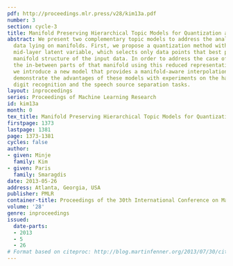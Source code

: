 ```yaml
---
pdf: http://proceedings.mlr.press/v28/kim13a.pdf
number: 3
section: cycle-3
title: Manifold Preserving Hierarchical Topic Models for Quantization and Approximation
abstract: We present two complementary topic models to address the analysis of mixture
  data lying on manifolds. First, we propose a quantization method with an additional
  mid-layer latent variable, which selects only data points that best preserve the
  manifold structure of the input data. In order to address the case of modeling all
  the in-between parts of that manifold using this reduced representation of the input,
  we introduce a new model that provides a manifold-aware interpolation method. We
  demonstrate the advantages of these models with experiments on the hand-written
  digit recognition and the speech source separation tasks.
layout: inproceedings
series: Proceedings of Machine Learning Research
id: kim13a
month: 0
tex_title: Manifold Preserving Hierarchical Topic Models for Quantization and Approximation
firstpage: 1373
lastpage: 1381
page: 1373-1381
cycles: false
author:
- given: Minje
  family: Kim
- given: Paris
  family: Smaragdis
date: 2013-05-26
address: Atlanta, Georgia, USA
publisher: PMLR
container-title: Proceedings of the 30th International Conference on Machine Learning
volume: '28'
genre: inproceedings
issued:
  date-parts:
  - 2013
  - 5
  - 26
# Format based on citeproc: http://blog.martinfenner.org/2013/07/30/citeproc-yaml-for-bibliographies/
---
```

